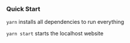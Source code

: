 ### Quick Start
`yarn` installs all dependencies to run everything

`yarn start` starts the localhost website
